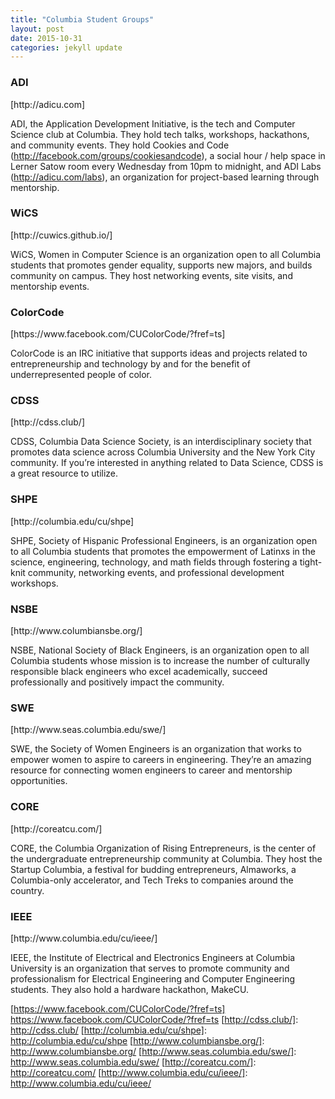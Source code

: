 ```yaml
---
title: "Columbia Student Groups"
layout: post
date: 2015-10-31 
categories: jekyll update
---
```


<h3>ADI</h3>
[http://adicu.com]

ADI, the Application Development Initiative, is the tech and Computer Science club at Columbia. They hold tech talks, workshops, hackathons, and community events. They hold Cookies and Code (http://facebook.com/groups/cookiesandcode), a social hour / help space in Lerner Satow room every Wednesday from 10pm to midnight, and ADI Labs (http://adicu.com/labs), an organization for project-based learning through mentorship.

<h3>WiCS</h3>
[http://cuwics.github.io/]

WiCS, Women in Computer Science is an organization open to all Columbia students that promotes gender equality, supports new majors, and builds community on campus. They host networking events, site visits, and mentorship events.

<h3>ColorCode</h3> 
[https://www.facebook.com/CUColorCode/?fref=ts]

ColorCode is an IRC initiative that supports ideas and projects related to entrepreneurship and technology by and for the benefit of underrepresented people of color.

<h3>CDSS</h3>
[http://cdss.club/]

CDSS, Columbia Data Science Society, is an interdisciplinary society that promotes data science across Columbia University and the New York City community. If you’re interested in anything related to Data Science, CDSS is a great resource to utilize. 

<h3>SHPE</h3>
[http://columbia.edu/cu/shpe]

SHPE, Society of Hispanic Professional Engineers, is an organization open to all Columbia students that promotes the empowerment of Latinxs in the science, engineering, technology, and math fields through fostering a tight-knit community, networking events, and professional development workshops.

<h3>NSBE</h3>
[http://www.columbiansbe.org/]

NSBE, National Society of Black Engineers, is an organization open to all Columbia students whose mission is to increase the number of culturally responsible black engineers who excel academically, succeed professionally and positively impact the community.

<h3>SWE</h3>
[http://www.seas.columbia.edu/swe/]

SWE, the Society of Women Engineers is an organization that works to empower women to aspire to careers in engineering. They’re an amazing resource for connecting women engineers to career and mentorship opportunities. 

<h3>CORE</h3>
[http://coreatcu.com/]

CORE, the Columbia Organization of Rising Entrepreneurs, is the center of the undergraduate entrepreneurship community at Columbia. They host the Startup Columbia, a festival for budding entrepreneurs, Almaworks, a Columbia-only accelerator, and Tech Treks to companies around the country.

<h3>IEEE</h3>
[http://www.columbia.edu/cu/ieee/]

IEEE, the Institute of Electrical and Electronics Engineers at Columbia University is an organization that serves to promote community and professionalism for Electrical Engineering and Computer Engineering students. They also hold a hardware hackathon, MakeCU.

[http://adicu.com]: http://adicu.com
[http://cuwics.github.io/]: http://cuwics.github.io/
[https://www.facebook.com/CUColorCode/?fref=ts] https://www.facebook.com/CUColorCode/?fref=ts
[http://cdss.club/]: http://cdss.club/
[http://columbia.edu/cu/shpe]: http://columbia.edu/cu/shpe
[http://www.columbiansbe.org/]: http://www.columbiansbe.org/
[http://www.seas.columbia.edu/swe/]: http://www.seas.columbia.edu/swe/
[http://coreatcu.com/]: http://coreatcu.com/
[http://www.columbia.edu/cu/ieee/]: http://www.columbia.edu/cu/ieee/

